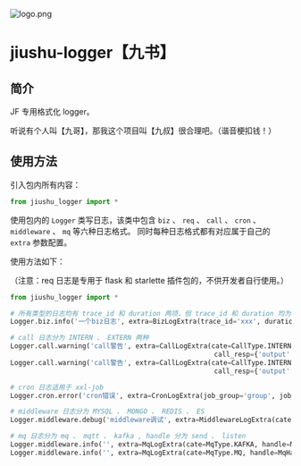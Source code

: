 ![logo.png](logo.png)

# jiushu-logger【九书】

## 简介

JF 专用格式化 logger。 

听说有个人叫【九哥】，那我这个项目叫【九叔】很合理吧。（谐音梗扣钱！）

## 使用方法

引入包内所有内容：

```python
from jiushu_logger import *
```

使用包内的 ```Logger``` 类写日志，该类中包含 ```biz``` 、 ```req``` 、 ```call``` 、 ```cron``` 、 ```middleware``` 、 ```mq``` 等六种日志格式。
同时每种日志格式都有对应属于自己的 ```extra``` 参数配置。

使用方法如下：

（注意：req 日志是专用于 flask 和 starlette 插件包的，不供开发者自行使用。）

```python
from jiushu_logger import *

# 所有类型的日志均有 trace_id 和 duration 两项，但 trace_id 和 duration 均为非必需，duration 以秒为单位
Logger.biz.info('一个biz日志', extra=BizLogExtra(trace_id='xxx', duration=123.456))

# call 日志分为 INTERN 、 EXTERN 两种
Logger.call.warning('call警告', extra=CallLogExtra(cate=CallType.INTERN, call_params={'input': 'value1'},
                                                   call_resp={'output': 'value2'}))
Logger.call.warning('call警告', extra=CallLogExtra(cate=CallType.INTERN, call_params={'input': 'value1'},
                                                   call_resp={'output': 'value2'}))

# cron 日志适用于 xxl-job
Logger.cron.error('cron错误', extra=CronLogExtra(job_group='group', job_code='code'))

# middleware 日志分为 MYSQL 、 MONGO 、 REDIS 、 ES
Logger.middleware.debug('middleware调试', extra=MiddlewareLogExtra(cate=MiddlewareType.REDIS, host='x.x.x.x'))

# mq 日志分为 mq 、 mqtt 、 kafka , handle 分为 send 、 listen
Logger.middleware.info('', extra=MqLogExtra(cate=MqType.KAFKA, handle=MqHandleType.LISTEN))
Logger.middleware.info('', extra=MqLogExtra(cate=MqType.MQ, handle=MqHandleType.SEND))
```
